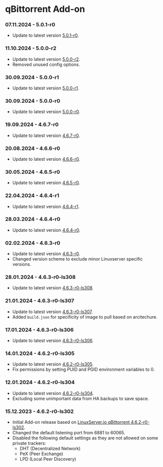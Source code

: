 # qBittorrent Add-on

### 07.11.2024 - 5.0.1-r0 
  - Update to latest version [5.0.1-r0](https://github.com/linuxserver/docker-qbittorrent/releases/tag/5.0.1-r0-ls362).

### 11.10.2024 - 5.0.0-r2

- Update to latest version [5.0.0-r2](https://github.com/linuxserver/docker-qbittorrent/releases/tag/5.0.0-r2-ls358).
- Removed unused config options.

### 30.09.2024 - 5.0.0-r1

- Update to latest version [5.0.0-r1](https://github.com/linuxserver/docker-qbittorrent/releases/tag/5.0.0-r1-ls355).

### 30.09.2024 - 5.0.0-r0

- Update to latest version [5.0.0-r0](https://github.com/linuxserver/docker-qbittorrent/releases/tag/5.0.0-r0-ls354).

### 19.09.2024 - 4.6.7-r0

- Update to latest version [4.6.7-r0](https://github.com/linuxserver/docker-qbittorrent/releases/tag/4.6.7-r0-ls351).

### 20.08.2024 - 4.6.6-r0

- Update to latest version [4.6.6-r0](https://github.com/linuxserver/docker-qbittorrent/releases/tag/4.6.6-r0-ls347).

### 30.05.2024 - 4.6.5-r0

- Update to latest version [4.6.5-r0](https://github.com/linuxserver/docker-qbittorrent/releases/tag/4.6.5-r0-ls333).

### 22.04.2024 - 4.6.4-r1

- Update to latest version [4.6.4-r1](https://github.com/linuxserver/docker-qbittorrent/releases/tag/4.6.4-r1-ls326).

### 28.03.2024 - 4.6.4-r0

- Update to latest version [4.6.4-r0](https://github.com/linuxserver/docker-qbittorrent/releases/tag/4.6.4-r0-ls321).

### 02.02.2024 - 4.6.3-r0

- Update to latest version [4.6.3-r0](https://github.com/linuxserver/docker-qbittorrent/releases/tag/4.6.3-r0-ls309).
- Changed version scheme to exclude minor Linuxserver specific versions.

### 28.01.2024 - 4.6.3-r0-ls308

- Update to latest version [4.6.3-r0-ls308](https://github.com/linuxserver/docker-qbittorrent/releases/tag/4.6.3-r0-ls308).

### 21.01.2024 - 4.6.3-r0-ls307

- Update to latest version [4.6.3-r0-ls307](https://github.com/linuxserver/docker-qbittorrent/releases/tag/4.6.3-r0-ls307).
- Added `build.json` for specificity of image to pull based on arcitechure.

### 17.01.2024 - 4.6.3-r0-ls306

- Update to latest version [4.6.3-r0-ls306](https://github.com/linuxserver/docker-qbittorrent/releases/tag/4.6.3-r0-ls306).

### 14.01.2024 - 4.6.2-r0-ls305

- Update to latest version [4.6.2-r0-ls305](https://github.com/linuxserver/docker-qbittorrent/releases/tag/4.6.2-r0-ls305).
- Fix permissions by setting PUID and PGID environment variables to 0.

### 12.01.2024 - 4.6.2-r0-ls304

- Update to latest version [4.6.2-r0-ls304](https://github.com/linuxserver/docker-qbittorrent/releases/tag/4.6.2-r0-ls304).
- Excluding some unimportant data from HA backups to save space.

### 15.12.2023 - 4.6.2-r0-ls302

- Initial Add-on release based on [LinuxServer.io qBittorrent 4.6.2-r0-ls302](https://github.com/linuxserver/docker-qbittorrent/releases/tag/4.6.2-r0-ls302).
- Changed the default listening port from 6881 to 60065.
- Disabled the following default settings as they are not allowed on some private trackers:
  - DHT (Decentralized Network)
  - PeX (Peer Exchange)
  - LPD (Local Peer Discovery)
